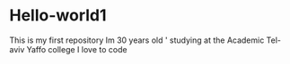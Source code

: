 # Hello-world1
This is my first repository
Im 30 years old ' studying at the Academic Tel-aviv Yaffo college 
I love to code 
